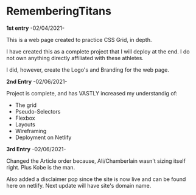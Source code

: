 # RememberingTitans

**1st entry**
-02/04/2021-

This is a web page created to practice CSS Grid, in depth.

I have created this as a complete project that I will deploy at the end.  I do not own anything directly affiliated with these athletes.

I did, however, create the Logo's and Branding for the web page.

**2nd Entry**
-02/06/2021-

Project is complete, and has VASTLY increased my understandig of:

<ul>
  <li>The grid</li>
  <li>Pseudo-Selectors</li>
  <li>Flexbox</li>
  <li>Layouts</li>
  <li>Wireframing</li>
  <li>Deployment on Netlify</li>
</ul>

**3rd Entry**
-02/06/2021-

Changed the Article order because, Ali/Chamberlain wasn't sizing itself right.  Plus Kobe is the man.

Also added a disclaimer pop since the site is now live and can be found here on netlify.  Next update will have site's domain name.

